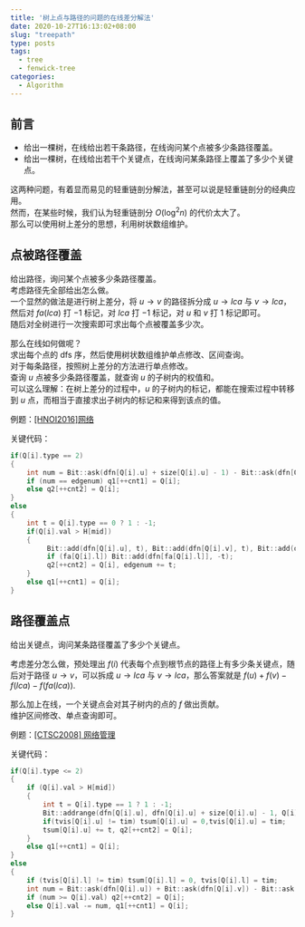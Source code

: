 ```yaml
---
title: '树上点与路径的问题的在线差分解法'
date: 2020-10-27T16:13:02+08:00
slug: "treepath"
type: posts
tags:
  - tree
  - fenwick-tree
categories:
  - Algorithm
---
```


## 前言

- 给出一棵树，在线给出若干条路径，在线询问某个点被多少条路径覆盖。
- 给出一棵树，在线给出若干个关键点，在线询问某条路径上覆盖了多少个关键点。

这两种问题，有着显而易见的轻重链剖分解法，甚至可以说是轻重链剖分的经典应用。  
然而，在某些时候，我们认为轻重链剖分 $O(\log^2 n)$ 的代价太大了。  
那么可以使用树上差分的思想，利用树状数组维护。  

## 点被路径覆盖

给出路径，询问某个点被多少条路径覆盖。  
考虑路径先全部给出怎么做。  
一个显然的做法是进行树上差分，将 $u \to v$ 的路径拆分成 $u \to lca$ 与 $v \to lca$，然后对 $fa(lca)$ 打 $-1$ 标记，对 $lca$ 打 $-1$ 标记，对 $u$ 和 $v$ 打 $1$ 标记即可。  
随后对全树进行一次搜索即可求出每个点被覆盖多少次。

那么在线如何做呢？  
求出每个点的 dfs 序，然后使用树状数组维护单点修改、区间查询。  
对于每条路径，按照树上差分的方法进行单点修改。  
查询 $u$ 点被多少条路径覆盖，就查询 $u$ 的子树内的权值和。  
可以这么理解：在树上差分的过程中，$u$ 的子树内的标记，都能在搜索过程中转移到 $u$ 点，而相当于直接求出子树内的标记和来得到该点的值。  

例题：[\[HNOI2016\]网络](https://www.luogu.com.cn/problem/P3250)  

关键代码：

```cpp
if(Q[i].type == 2)
{
    int num = Bit::ask(dfn[Q[i].u] + size[Q[i].u] - 1) - Bit::ask(dfn[Q[i].u] - 1);
    if (num == edgenum) q1[++cnt1] = Q[i];
    else q2[++cnt2] = Q[i];
}
else
{
    int t = Q[i].type == 0 ? 1 : -1;
    if(Q[i].val > H[mid])
    {
         Bit::add(dfn[Q[i].u], t), Bit::add(dfn[Q[i].v], t), Bit::add(dfn[Q[i].l], -t);
         if (fa[Q[i].l]) Bit::add(dfn[fa[Q[i].l]], -t);
         q2[++cnt2] = Q[i], edgenum += t;
    }
    else q1[++cnt1] = Q[i];
}
```

## 路径覆盖点

给出关键点，询问某条路径覆盖了多少个关键点。

考虑差分怎么做，预处理出 $f(i)$ 代表每个点到根节点的路径上有多少条关键点，随后对于路径 $u \to v$，可以拆成 $u \to lca$ 与 $v \to lca$，那么答案就是 $f(u) + f(v) - f(lca) - f(fa(lca))$.

那么加上在线，一个关键点会对其子树内的点的 $f$ 做出贡献。  
维护区间修改、单点查询即可。

例题：[\[CTSC2008\] 网络管理](https://www.luogu.com.cn/problem/P4175)

关键代码：

```cpp
if(Q[i].type <= 2)
{
    if (Q[i].val > H[mid])
    {
        int t = Q[i].type == 1 ? 1 : -1;
        Bit::addrange(dfn[Q[i].u], dfn[Q[i].u] + size[Q[i].u] - 1, Q[i].type == 1 ? 1 : -1);
        if(tvis[Q[i].u] != tim) tsum[Q[i].u] = 0,tvis[Q[i].u] = tim;
        tsum[Q[i].u] += t, q2[++cnt2] = Q[i];
    }
    else q1[++cnt1] = Q[i];
}
else
{
    if (tvis[Q[i].l] != tim) tsum[Q[i].l] = 0, tvis[Q[i].l] = tim;
    int num = Bit::ask(dfn[Q[i].u]) + Bit::ask(dfn[Q[i].v]) - Bit::ask(dfn[Q[i].l]) * 2 + tsum[Q[i].l];
    if (num >= Q[i].val) q2[++cnt2] = Q[i];
    else Q[i].val -= num, q1[++cnt1] = Q[i];
}
```